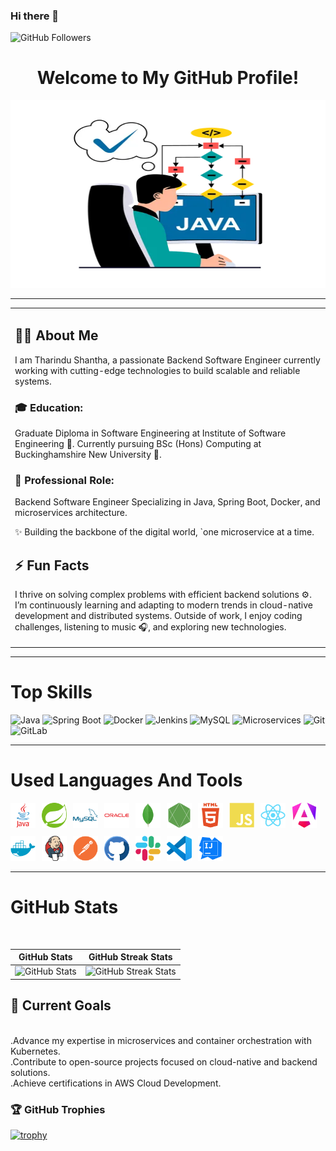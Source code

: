 ### Hi there 👋
![GitHub Followers](https://img.shields.io/github/followers/TharinduShantha98?style=social)
<!--
**TharinduShantha98/TharinduShantha98** is a ✨ _special_ ✨ repository because its `README.md` (this file) appears on your GitHub profile.

Here are some ideas to get you started:

- 🔭 I’m currently working on ...
- 🌱 I’m currently learning ...
- 👯 I’m looking to collaborate on ...
- 🤔 I’m looking for help with ...
- 💬 Ask me about ...
- 📫 How to reach me: ...
- 😄 Pronouns: ...
- ⚡ Fun fact: ...
-->
<div  align="center">
  <h1>Welcome to My GitHub Profile!</h1>
</div>
<div align="center">
    <a target="_blank">
        <img src="/assets/images/6814343.webp" alt="Java" title="BackGround" width="514" height="300">
    </a>
</div>
<hr>
<table >
  <tr>
    <td>
      <h2>👨‍💻 About Me</h2>
        <p>I am Tharindu Shantha, a passionate Backend Software Engineer currently working with cutting-edge technologies to build scalable and reliable systems.</p>
        <h3>🎓 Education:</h3>
        <p>Graduate Diploma in Software Engineering at Institute of Software Engineering 🏫. Currently pursuing BSc (Hons) Computing at Buckinghamshire New University 🏫.</p>
        <h3>💼 Professional Role:</h3>
        <p>Backend Software Engineer Specializing in Java, Spring Boot, Docker, and microservices architecture.</p>
        <p>✨ Building the backbone of the digital world, `one microservice at a time.</p>
        <h2>⚡ Fun Facts</h2>
        <p>I thrive on solving complex problems with efficient backend solutions ⚙️.
        I’m continuously learning and adapting to modern trends in cloud-native development and distributed systems.
        Outside of work, I enjoy coding challenges, listening to music 🎧, and exploring new technologies.</p>
    </td>
   
  </tr>
</table>





[//]: # (![GitHub Logo]&#40;/assets/images/11.gif&#41;)
<hr>
<h1>Top Skills</h1>

![Java](https://img.shields.io/badge/Java-007396?style=flat-square&logo=java&logoColor=white)
![Spring Boot](https://img.shields.io/badge/Spring_Boot-6DB33F?style=flat-square&logo=springboot&logoColor=white)
![Docker](https://img.shields.io/badge/Docker-2496ED?style=flat-square&logo=docker&logoColor=white)
![Jenkins](https://img.shields.io/badge/Jenkins-D24939?style=flat-square&logo=jenkins&logoColor=white)
![MySQL](https://img.shields.io/badge/MySQL-4479A1?style=flat-square&logo=mysql&logoColor=white)
![Microservices](https://img.shields.io/badge/Microservices-0065FF?style=flat-square&logo=cloudsmith&logoColor=white)
![Git](https://img.shields.io/badge/Git-F05032?style=flat-square&logo=git&logoColor=white)
![GitLab](https://img.shields.io/badge/GitLab-FCA121?style=flat-square&logo=gitlab&logoColor=white)


<hr>
<h1>Used Languages And Tools</h1>

<div style="display: flex; gap: 10px; align-items: center; flex-wrap: wrap;">
    <!-- Existing Tech -->
    <a href="https://www.oracle.com/java/" target="_blank">
        <img src="https://github.com/devicons/devicon/blob/master/icons/java/java-original-wordmark.svg" alt="Java" title="Java - Learn more" width="40" height="40">
    </a>
    <a href="https://spring.io/projects/spring-boot" target="_blank">
        <img src="https://github.com/devicons/devicon/blob/master/icons/spring/spring-original.svg" alt="Spring Boot" title="Spring Boot - Learn more" width="40" height="40">
    </a>
    <a href="https://dev.mysql.com/doc/" target="_blank">
        <img src="https://github.com/devicons/devicon/blob/master/icons/mysql/mysql-plain-wordmark.svg" alt="MySQL" title="MySQL - Learn more" width="40" height="40">
    </a>
    <a href="https://www.oracle.com/database/" target="_blank">
        <img src="https://github.com/devicons/devicon/blob/master/icons/oracle/oracle-original.svg" alt="Oracle Database" title="Oracle Database - Learn more" width="40" height="40">
    </a>
    <a href="https://www.mongodb.com/" target="_blank">
        <img src="https://github.com/devicons/devicon/blob/master/icons/mongodb/mongodb-original.svg" alt="MongoDB" title="MongoDB - Learn more" width="40" height="40">
    </a>
    <a href="https://nodejs.org/en/" target="_blank">
        <img src="https://github.com/devicons/devicon/blob/master/icons/nodejs/nodejs-plain.svg" alt="Node.js" title="Node.js - Learn more" width="40" height="40">
    </a>
    <a href="https://developer.mozilla.org/en-US/docs/Web/HTML" target="_blank">
        <img src="https://github.com/devicons/devicon/blob/master/icons/html5/html5-plain-wordmark.svg" alt="HTML" title="HTML - Learn more" width="40" height="40">
    </a>
    <a href="https://developer.mozilla.org/en-US/docs/Web/JavaScript" target="_blank">
        <img src="https://github.com/devicons/devicon/blob/master/icons/javascript/javascript-plain.svg" alt="JavaScript" title="JavaScript - Learn more" width="40" height="40">
    </a>
    <a href="https://react.dev/" target="_blank">
        <img src="https://github.com/devicons/devicon/blob/master/icons/react/react-original.svg" alt="React" title="React - Learn more" width="40" height="40">
    </a>
    <a href="https://angular.io/" target="_blank">
        <img src="https://github.com/devicons/devicon/blob/master/icons/angular/angular-original.svg" alt="Angular" title="Angular - Learn more" width="40" height="40">
    </a>
    <a href="https://www.docker.com/" target="_blank">
        <img src="https://github.com/devicons/devicon/blob/master/icons/docker/docker-plain.svg" alt="Docker" title="Docker - Learn more" width="40" height="40">
    </a>
    <a href="https://www.jenkins.io/" target="_blank">
        <img src="https://github.com/devicons/devicon/blob/master/icons/jenkins/jenkins-original.svg" alt="Jenkins" title="Jenkins - Learn more" width="40" height="40">
    </a>
    <a href="https://www.postman.com/" target="_blank">
        <img src="https://github.com/devicons/devicon/blob/master/icons/postman/postman-original.svg" alt="PostMan" title="postMan - Learn more" width="40" height="40">
    </a>
    <a href="https://github.com/" target="_blank">
        <img src="assets/images/github.png" alt="GitHub" title="GitHub - Learn more" width="40" height="40">
    </a>
    <a href="https://slack.com/" target="_blank">
        <img src="https://github.com/devicons/devicon/blob/master/icons/slack/slack-original.svg" alt="Slack" title="Slack - Learn more" width="40" height="40">
    </a>
    <a href="https://code.visualstudio.com/" target="_blank">
        <img src="assets/images/vscode.png" alt="VS Code" title="Visual Studio Code - Learn more" width="40" height="40">
    </a>
     <a href="https://www.jetbrains.com/idea/" target="_blank">
        <img src="https://github.com/devicons/devicon/blob/master/icons/intellij/intellij-plain.svg" alt="IntelliJ IDEA" title="IntelliJ IDEA - Learn more" width="40" height="40">
    </a>
    
</div>
<hr>
<h1><b>GitHub Stats</b> </h1>
<br>

| GitHub Stats | GitHub Streak Stats |
|:------------:|:-------------------:|
| ![GitHub Stats](https://github-readme-stats.vercel.app/api?username=TharinduShantha98&theme=dark) | ![GitHub Streak Stats](https://github-readme-streak-stats.herokuapp.com/?user=TharinduShantha98&theme=dark) |



<h2>🎯 Current Goals</h2>
<br>.Advance my expertise in microservices and container orchestration with Kubernetes.
<br>.Contribute to open-source projects focused on cloud-native and backend solutions.
<br>.Achieve certifications in AWS Cloud Development.


### 🏆 GitHub Trophies
[![trophy](https://github-profile-trophy.vercel.app/?username=TharinduShantha98&theme=darkhub)](https://github.com/ryo-ma/github-profile-trophy)


